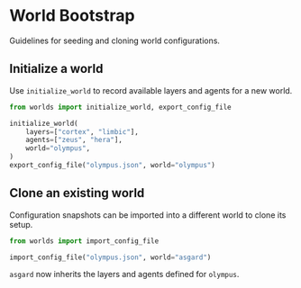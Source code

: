 # World Bootstrap

Guidelines for seeding and cloning world configurations.

## Initialize a world

Use `initialize_world` to record available layers and agents for a new world.

```python
from worlds import initialize_world, export_config_file

initialize_world(
    layers=["cortex", "limbic"],
    agents=["zeus", "hera"],
    world="olympus",
)
export_config_file("olympus.json", world="olympus")
```

## Clone an existing world

Configuration snapshots can be imported into a different world to clone its
setup.

```python
from worlds import import_config_file

import_config_file("olympus.json", world="asgard")
```

`asgard` now inherits the layers and agents defined for `olympus`.
